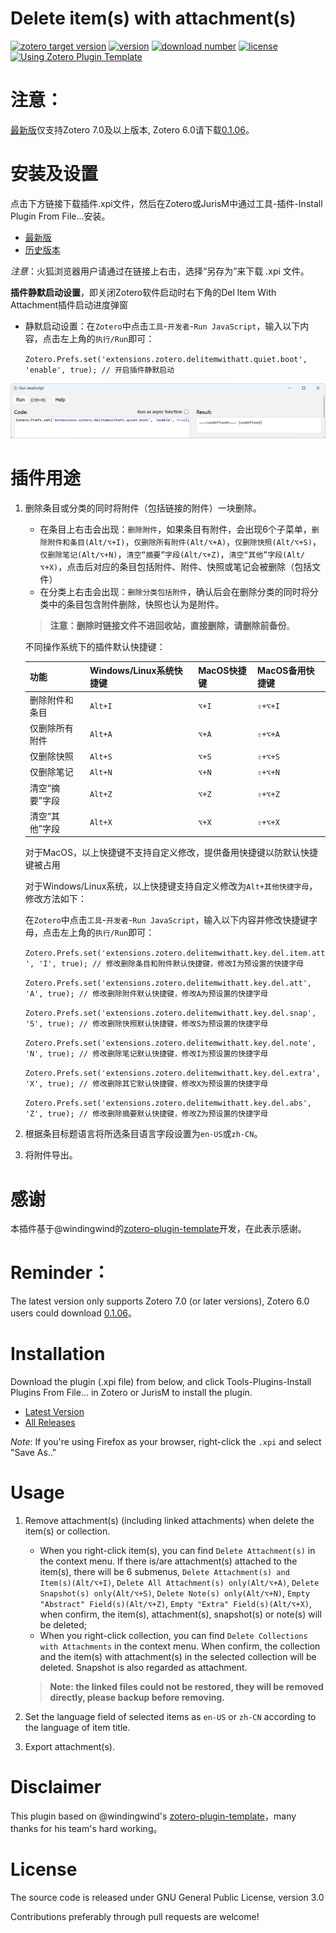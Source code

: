 
# Delete item(s) with attachment(s)

[![zotero target version](https://img.shields.io/badge/Zotero-7.*-green?style=flat-square&logo=zotero&logoColor=CC2936)](https://www.zotero.org)
[![version](https://img.shields.io/github/package-json/v/redleafnew/delitemwithatt?style=flat-square)](https://github.com/redleafnew/delitemwithatt/releases/)
[![download number](https://img.shields.io/github/downloads/redleafnew/delitemwithatt/latest/total?style=flat-square)](https://github.com/redleafnew/delitemwithatt/releases/)
[![license](https://img.shields.io/github/license/redleafnew/delitemwithatt?style=flat-square)](#license)
[![Using Zotero Plugin Template](https://img.shields.io/badge/Using-Zotero%20Plugin%20Template-blue?style=flat-square&logo=github)](https://github.com/windingwind/zotero-plugin-template)

# 注意：

[最新版](https://github.com/redleafnew/delitemwithatt/releases/latest)仅支持Zotero 7.0及以上版本, Zotero 6.0请下载[0.1.06](https://github.com/redleafnew/delitemwithatt/releases/tag/0.1.06)。

# 安装及设置

点击下方链接下载插件.xpi文件，然后在Zotero或JurisM中通过工具-插件-Install Plugin From File...安装。

   - [最新版](https://github.com/redleafnew/delitemwithatt/releases/latest)
   - [历史版本](https://github.com/redleafnew/delitemwithatt/releases)

   *注意*：火狐浏览器用户请通过在链接上右击，选择“另存为”来下载 .xpi 文件。

**插件静默启动设置**，即关闭Zotero软件启动时右下角的Del ltem With Attachment插件启动进度弹窗

   - 静默启动设置：在`Zotero`中点击`工具`-`开发者`-`Run JavaScript`，输入以下内容，点击左上角的`执行/Run`即可：

     `Zotero.Prefs.set('extensions.zotero.delitemwithatt.quiet.boot', 'enable', true); // 开启插件静默启动`

![Run_JavaScript](./img/Run_JavaScript.jpg "Run JavaScript")

# 插件用途

1. 删除条目或分类的同时将附件（包括链接的附件）一块删除。

   - 在条目上右击会出现：`删除附件`，如果条目有附件，会出现6个子菜单，`删除附件和条目(Alt/⌥+I)`，`仅删除所有附件(Alt/⌥+A)`，`仅删除快照(Alt/⌥+S)`，`仅删除笔记(Alt/⌥+N)`，`清空“摘要”字段(Alt/⌥+Z)`，`清空“其他”字段(Alt/⌥+X)`，点击后对应的条目包括附件、附件、快照或笔记会被删除（包括文件）
   - 在分类上右击会出现：`删除分类包括附件`，确认后会在删除分类的同时将分类中的条目包含附件删除，快照也认为是附件。

    > **注意：删除时链接文件不进回收站，直接删除，请删除前备份**。

   不同操作系统下的插件默认快捷键：

    | 功能            | Windows/Linux系统快捷键 | MacOS快捷键 | MacOS备用快捷键 |
    | --------------- | ---------------------- | -------------- |------------------- |
    | 删除附件和条目   | `Alt+I`                | `⌥+I`          | `⇧+⌥+I`           |
    | 仅删除所有附件   | `Alt+A`                | `⌥+A`          | `⇧+⌥+A`           |
    | 仅删除快照       | `Alt+S`                | `⌥+S`          | `⇧+⌥+S`           |
    | 仅删除笔记       | `Alt+N`                | `⌥+N`          | `⇧+⌥+N`           |
    | 清空“摘要”字段   | `Alt+Z`                | `⌥+Z`          | `⇧+⌥+Z`           |
    | 清空“其他”字段   | `Alt+X`                | `⌥+X`          | `⇧+⌥+X`           |

    对于MacOS，以上快捷键不支持自定义修改，提供备用快捷键以防默认快捷键被占用

    对于Windows/Linux系统，以上快捷键支持自定义修改为`Alt+其他快捷字母`，修改方法如下：

    在`Zotero`中点击`工具`-`开发者`-`Run JavaScript`，输入以下内容并修改快捷键字母，点击左上角的`执行/Run`即可：

    `Zotero.Prefs.set('extensions.zotero.delitemwithatt.key.del.item.att', 'I', true); // 修改删除条目和附件默认快捷键，修改I为预设置的快捷字母`

    `Zotero.Prefs.set('extensions.zotero.delitemwithatt.key.del.att', 'A', true); // 修改删除附件默认快捷键，修改A为预设置的快捷字母`

    `Zotero.Prefs.set('extensions.zotero.delitemwithatt.key.del.snap', 'S', true); // 修改删除快照默认快捷键，修改S为预设置的快捷字母`

    `Zotero.Prefs.set('extensions.zotero.delitemwithatt.key.del.note', 'N', true); // 修改删除笔记默认快捷键，修改I为预设置的快捷字母`

    `Zotero.Prefs.set('extensions.zotero.delitemwithatt.key.del.extra', 'X', true); // 修改删除其它默认快捷键，修改X为预设置的快捷字母`

    `Zotero.Prefs.set('extensions.zotero.delitemwithatt.key.del.abs', 'Z', true); // 修改删除摘要默认快捷键，修改Z为预设置的快捷字母`

2. 根据条目标题语言将所选条目语言字段设置为`en-US`或`zh-CN`。

3. 将附件导出。

# 感谢

本插件基于@windingwind的[zotero-plugin-template](https://github.com/windingwind/zotero-plugin-template)开发，在此表示感谢。

# Reminder：

The latest version only supports Zotero 7.0 (or later versions), Zotero 6.0 users could download [0.1.06](https://github.com/redleafnew/delitemwithatt/releases/tag/0.1.06)。

# Installation

Download the plugin (.xpi file) from below, and click Tools-Plugins-Install Plugins From File... in Zotero or JurisM to install the plugin.

   - [Latest Version](https://github.com/redleafnew/delitemwithatt/releases/latest)
   - [All Releases](https://github.com/redleafnew/delitemwithatt/releases)

   *Note*: If you're using Firefox as your browser, right-click the `.xpi` and select "Save As.."
# Usage

1. Remove attachment(s) (including linked attachments) when delete the item(s) or collection.

   - When you right-click item(s), you can find `Delete Attachment(s)` in the context menu. If there is/are attachment(s) attached to the item(s), there will be 6 submenus, `Delete Attachment(s) and Item(s)(Alt/⌥+I)`, `Delete All Attachment(s) only(Alt/⌥+A)`, `Delete Snapshot(s) only(Alt/⌥+S)`, `Delete Note(s) only(Alt/⌥+N)`, `Empty "Abstract" Field(s)(Alt/⌥+Z)`, `Empty "Extra" Field(s)(Alt/⌥+X)`, when confirm, the item(s), attachment(s), snapshot(s) or note(s) will be deleted; 
   - When you right-click collection, you can find `Delete Collections with Attachments` in the context menu. When confirm, the collection and the item(s) with attachment(s) in the selected collection will be deleted. Snapshot is also regarded as attachment.

    > **Note: the linked files could not be restored, they will be removed directly, please backup before removing.**

2. Set the language field of selected items as `en-US` or `zh-CN` according to the language of item title.

3. Export attachment(s).

# Disclaimer

This plugin based on @windingwind's [zotero-plugin-template](https://github.com/windingwind/zotero-plugin-template)，many thanks for his team's hard working。

# License

The source code is released under GNU General Public License, version 3.0

Contributions preferably through pull requests are welcome!
